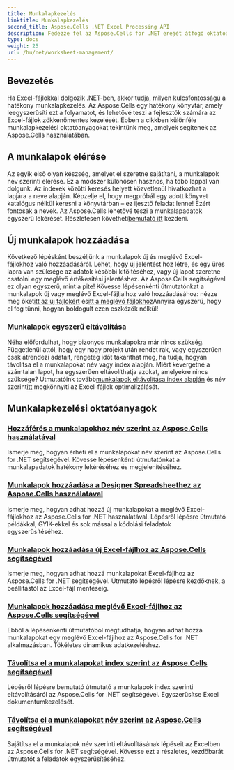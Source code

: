 ```yaml
---
title: Munkalapkezelés
linktitle: Munkalapkezelés
second_title: Aspose.Cells .NET Excel Processing API
description: Fedezze fel az Aspose.Cells for .NET erejét átfogó oktatóanyagainkkal, amelyek lépésről lépésre végigvezetik a munkalapok kezelésén.
type: docs
weight: 25
url: /hu/net/worksheet-management/
---
```

## Bevezetés

Ha Excel-fájlokkal dolgozik .NET-ben, akkor tudja, milyen kulcsfontosságú a hatékony munkalapkezelés. Az Aspose.Cells egy hatékony könyvtár, amely leegyszerűsíti ezt a folyamatot, és lehetővé teszi a fejlesztők számára az Excel-fájlok zökkenőmentes kezelését. Ebben a cikkben különféle munkalapkezelési oktatóanyagokat tekintünk meg, amelyek segítenek az Aspose.Cells használatában.

## A munkalapok elérése

Az egyik első olyan készség, amelyet el szeretne sajátítani, a munkalapok név szerinti elérése. Ez a módszer különösen hasznos, ha több lappal van dolgunk. Az indexek közötti keresés helyett közvetlenül hivatkozhat a lapjára a neve alapján. Képzelje el, hogy megpróbál egy adott könyvet katalógus nélkül keresni a könyvtárban – ez ijesztő feladat lenne! Ezért fontosak a nevek. Az Aspose.Cells lehetővé teszi a munkalapadatok egyszerű lekérését. Részletesen követheti[bemutató itt](./access-worksheets-by-name/) kezdeni.

## Új munkalapok hozzáadása

 Következő lépésként beszéljünk a munkalapok új és meglévő Excel-fájlokhoz való hozzáadásáról. Lehet, hogy új jelentést hoz létre, és egy üres lapra van szüksége az adatok későbbi kitöltéséhez, vagy új lapot szeretne csatolni egy meglévő értékesítési jelentéshez. Az Aspose.Cells segítségével ez olyan egyszerű, mint a pite! Kövesse lépésenkénti útmutatónkat a munkalapok új vagy meglévő Excel-fájljaihoz való hozzáadásához: nézze meg őket[itt az új fájlokért](./add-worksheets-to-new-excel-file/) és[itt a meglévő fájlokhoz](./add-worksheets-to-existing-excel-file/)Annyira egyszerű, hogy el fog tűnni, hogyan boldogult ezen eszközök nélkül!

### Munkalapok egyszerű eltávolítása

 Néha előfordulhat, hogy bizonyos munkalapokra már nincs szükség. Függetlenül attól, hogy egy nagy projekt után rendet rak, vagy egyszerűen csak átrendezi adatait, rengeteg időt takaríthat meg, ha tudja, hogyan távolítsa el a munkalapokat név vagy index alapján. Miért kevergetné a számtalan lapot, ha egyszerűen eltávolíthatja azokat, amelyekre nincs szüksége? Útmutatóink tovább[munkalapok eltávolítása index alapján](./remove-worksheets-by-index/) és név szerint[itt](./remove-worksheets-by-name/) megkönnyíti az Excel-fájlok optimalizálását.

## Munkalapkezelési oktatóanyagok
### [Hozzáférés a munkalapokhoz név szerint az Aspose.Cells használatával](./access-worksheets-by-name/)
Ismerje meg, hogyan érheti el a munkalapokat név szerint az Aspose.Cells for .NET segítségével. Kövesse lépésenkénti útmutatónkat a munkalapadatok hatékony lekéréséhez és megjelenítéséhez.
### [Munkalapok hozzáadása a Designer Spreadsheethez az Aspose.Cells használatával](./add-worksheets-to-designer-spreadsheet/)
Ismerje meg, hogyan adhat hozzá új munkalapokat a meglévő Excel-fájlokhoz az Aspose.Cells for .NET használatával. Lépésről lépésre útmutató példákkal, GYIK-ekkel és sok mással a kódolási feladatok egyszerűsítéséhez.
### [Munkalapok hozzáadása új Excel-fájlhoz az Aspose.Cells segítségével](./add-worksheets-to-new-excel-file/)
Ismerje meg, hogyan adhat hozzá munkalapokat Excel-fájlhoz az Aspose.Cells for .NET segítségével. Útmutató lépésről lépésre kezdőknek, a beállítástól az Excel-fájl mentéséig.
### [Munkalapok hozzáadása meglévő Excel-fájlhoz az Aspose.Cells segítségével](./add-worksheets-to-existing-excel-file/)
Ebből a lépésenkénti útmutatóból megtudhatja, hogyan adhat hozzá munkalapokat egy meglévő Excel-fájlhoz az Aspose.Cells for .NET alkalmazásban. Tökéletes dinamikus adatkezeléshez.
### [Távolítsa el a munkalapokat index szerint az Aspose.Cells segítségével](./remove-worksheets-by-index/)
Lépésről lépésre bemutató útmutató a munkalapok index szerinti eltávolításáról az Aspose.Cells for .NET segítségével. Egyszerűsítse Excel dokumentumkezelését.
### [Távolítsa el a munkalapokat név szerint az Aspose.Cells segítségével](./remove-worksheets-by-name/)
Sajátítsa el a munkalapok név szerinti eltávolításának lépéseit az Excelben az Aspose.Cells for .NET segítségével. Kövesse ezt a részletes, kezdőbarát útmutatót a feladatok egyszerűsítéséhez.